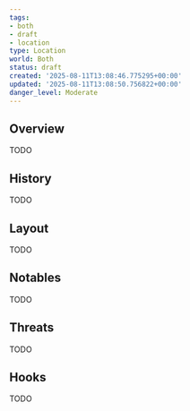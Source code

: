 ```yaml
---
tags:
- both
- draft
- location
type: Location
world: Both
status: draft
created: '2025-08-11T13:08:46.775295+00:00'
updated: '2025-08-11T13:08:50.756822+00:00'
danger_level: Moderate
---
```



## Overview

TODO
## History

TODO
## Layout

TODO
## Notables

TODO
## Threats

TODO
## Hooks

TODO

